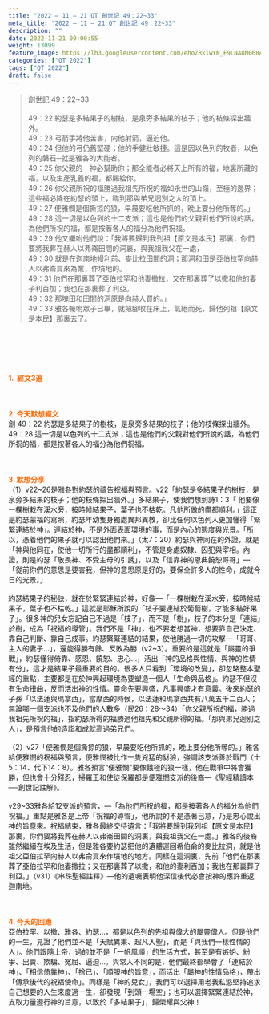 ```yaml
---
title: "2022 – 11 – 21 QT 創世記 49：22~33"
meta_title: "2022 – 11 – 21 QT 創世記 49：22~33"
description: ""
date: 2022-11-21 00:00:55
weight: 13099
feature_image: https://lh3.googleusercontent.com/ehoZRkiwYN_F9LNA8M068AYxt73EavCZno-PD1cJRuf5BbSkQVUWr3gNEbt5kSs28Pb_Elg17kSrtf9ybWvojWoMV6I4tPM3vGRGDq6GkKkPdL2Gut4QAIw4-uykKUAtNiKgQKntvsU=w800
categories: ["QT 2022"]
tags: ["QT 2022"]
draft: false
---
```


<blockquote>創世記 49：22~33<br />
<br />
49：22 約瑟是多結果子的樹枝，是泉旁多結果的枝子；他的枝條探出牆外。<br />
49：23 弓箭手將他苦害，向他射箭，逼迫他。<br />
49：24 但他的弓仍舊堅硬；他的手健壯敏捷。這是因以色列的牧者，以色列的磐石─就是雅各的大能者。<br />
49：25 你父親的　神必幫助你；那全能者必將天上所有的福，地裏所藏的福，以及生產乳養的福，都賜給你。<br />
49：26 你父親所祝的福勝過我祖先所祝的福如永世的山嶺，至極的邊界；這些福必降在約瑟的頭上，臨到那與弟兄迥別之人的頂上。<br />
49：27 便雅憫是個撕掠的狼，早晨要吃他所抓的，晚上要分他所奪的。」<br />
49：28 這一切是以色列的十二支派；這也是他們的父親對他們所說的話，為他們所祝的福，都是按著各人的福分為他們祝福。<br />
49：29 他又囑咐他們說：「我將要歸到我列祖【原文是本民】那裏，你們要將我葬在赫人以弗崙田間的洞裏，與我祖我父在一處，<br />
49：30 就是在迦南地幔利前、麥比拉田間的洞；那洞和田是亞伯拉罕向赫人以弗崙買來為業，作墳地的。<br />
49：31 他們在那裏葬了亞伯拉罕和他妻撒拉，又在那裏葬了以撒和他的妻子利百加；我也在那裏葬了利亞。<br />
49：32 那塊田和田間的洞原是向赫人買的。」<br />
49：33 雅各囑咐眾子已畢，就把腳收在床上，氣絕而死，歸他列祖【原文是本民】那裏去了。</blockquote><br />
&nbsp;<br />
<br />
&nbsp;<br />
<br />
<span style="color: #ff6600;"><strong>1.  經文3遍</strong></span><br />
<br />
&nbsp;<br />
<br />
<span style="color: #ff6600;"><strong>2. 今天默想經文<br />
</strong></span>創 49：22 約瑟是多結果子的樹枝，是泉旁多結果的枝子；他的枝條探出牆外。<br />
49：28 這一切是以色列的十二支派；這也是他們的父親對他們所說的話，為他們所祝的福，都是按著各人的福分為他們祝福。<br />
<br />
&nbsp;<br />
<br />
<strong><span style="color: #ff6600;">3. 默想分享<br />
</span></strong>（1）v22~26是雅各對約瑟的禱告祝福與預言。v22「約瑟是多結果子的樹枝，是泉旁多結果的枝子；他的枝條探出牆外。」多結果子，使我們想到詩1：3「 他要像一棵樹栽在溪水旁，按時候結果子，葉子也不枯乾。凡他所做的盡都順利。」這正是約瑟蒙福的寫照，約瑟年幼隻身獨處異邦異教，卻比任何以色列人更加懂得「緊緊連結於神」。連結於神，不是外面表面環境的事，而是內心的態度與光景。「所以，憑着他們的果子就可以認出他們來。」（太7：20）約瑟與神同在的外證，就是「神與他同在，使他一切所行的盡都順利」，不管是身處奴隸、囚犯與宰相。內證，則是約瑟「敬畏神、不受主母的引誘」，以及「信靠神的恩典饒恕哥哥」—「從前你們的意思是要害我，但神的意思原是好的，要保全許多人的性命，成就今日的光景。」<br />
<br />
約瑟結果子的秘訣，就在於緊緊連結於神，好像—「一棵樹栽在溪水旁，按時候結果子，葉子也不枯乾。」這就是耶穌所說的「枝子要連結於葡萄樹，才能多結好果子」。很多神的兒女忘記自己不過是「枝子」，而不是「樹」，枝子的本分是「連結」於樹，成為「祝福的導管」。我們不是「神」，也不要老想當神，想要靠自己決定、靠自己判斷、靠自己成事。約瑟緊緊連結的結果，使他勝過一切的攻擊—「哥哥、主人的妻子…」，還能得勝有餘、反敗為勝（v2~3）。重要的是這就是「屬靈的爭戰」，約瑟懂得倚靠、感恩、饒恕、忠心…，活出「神的品格與性情、與神的性情有分」，這才是結果子最重要的目的。很多人只看到「環境的改變」，卻忽略整本聖經的重點，主要都是在於神興起環境為要塑造一個人「生命與品格」。約瑟不但沒有生命扭曲，反而活出神的性情。靈命先要興盛，凡事興盛才有意義。後來約瑟的子孫「以法蓮與瑪拿西」，當摩西的時候，以法蓮和瑪拿西共有八萬五千二百人；無論哪一個支派也不及他們的人數多（民26：28～34）「你父親所祝的福，勝過我祖先所祝的福」，指約瑟所得的福勝過他祖先和父親所得的福。「那與弟兄迥別之人」，是預言他的造詣和成就高過弟兄們。<br />
<br />
（2）v27「便雅憫是個撕掠的狼，早晨要吃他所抓的，晚上要分他所奪的。」雅各給便雅憫的祝福與預言，便雅憫被比作一隻兇猛的豺狼，強調該支派善於戰鬥（士5：14、代下14：8）。雅各預言“便雅憫”要像餓極的狼一樣，他在戰爭中將會獲勝，但也會十分殘忍，掃羅王和使徒保羅都是便雅憫支派的後裔—《聖經精讀本──創世記註解》。<br />
<br />
v29~33雅各給12支派的預言，—「為他們所祝的福，都是按著各人的福分為他們祝福。」重點是雅各是上帝「祝福的導管」，他所說的不是憑著己意，乃是忠心說出神的旨意來。祝福結束，雅各最終交待遺言：「我將要歸到我列祖【原文是本民】那裏，你們要將我葬在赫人以弗崙田間的洞裏，與我祖我父在一處。」雅各的後裔雖然繼續在埃及生活，但是雅各要約瑟把他的遺體運回希伯侖的麥比拉洞，就是他祖父亞伯拉罕向赫人以弗侖買來作墳地的地方。同樣在這洞裏，先前「他們在那裏葬了亞伯拉罕和他妻撒拉；又在那裏葬了以撒，和他的妻利百加；我也在那裏葬了利亞。」（v31）《串珠聖經註釋》—他的遺囑表明他深信後代必會按神的應許重返迦南地。<br />
<br />
&nbsp;<br />
<br />
<strong><span style="color: #ff6600;">4. 今天的回應<br />
</span></strong>亞伯拉罕、以撒、雅各、約瑟…，都是以色列的先祖與偉大的屬靈偉人。但是他們的一生，見證了他們並不是「天賦異秉、超凡入聖」，而是「與我們一樣性情的人」。他們跟隨上帝，過的並不是「一帆風順」的生活方式，甚至是有嫉妒、紛爭、出賣、欺騙、冤屈、逼迫…。與常人不同的是，他們最終都學會了「連結於神」、「相信倚靠神」、「捨已」、「順服神的旨意」，而活出「屬神的性情品格」，帶出「傳承後代的祝福使命」。同樣是「神的兒女」，我們可以選擇用老我私慾堅持追求自己想要的人生來度過一生，卻發現「到頭一場空」；也可以選擇緊緊連結於神，支取力量遵行神的旨意，以致於「多結果子」，歸榮耀與父神！<br />
<br />
&nbsp;
        